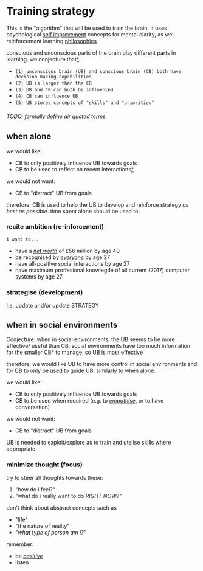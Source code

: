# Training strategy

This is the "algorithm" that will be used to train the brain.
It uses psychological [self improvement][si] concepts 
for mental clarity, 
as well reinforcement learning [philosophies][ee]

conscious and unconscious parts of the brain play different parts in learning.
we conjecture that[\*][cs]:
  - `(1) unconscious brain (UB) and conscious brain (CB) both have decision making capabilities`
  - `(2) UB is larger than the CB`
  - `(3) UB and CB can both be influenced`
  - `(4) CB can influence UB`
  - `(5) UB stores concepts of "skills" and "priorities"`

###### TODO: formally define air quoted terms

## when alone

we would like:
  - CB to only positively influence UB towards goals
  - CB to be used to reflect on recent interactions[\*][nt]

we would not want:
  - CB to "distract" UB from goals

therefore, CB is used to help the UB 
to develop and reinforce strategy _as best as possible_.
time spent alone should be used to:

### recite ambition (re-inforcement)
`i want to...`
  - have
    a [_net worth_][nw] of £56 million 
    by age 40
  - be recognised by 
    [_everyone_][al]
    by age 27
  - have 
    all-positive social interactions
    by age 27
  - have 
    maximum proffesional knowlegde of 
    all current (2017) computer systems
    by age 27

### strategise (development)
I.e. update and/or update STRATEGY

## when in social environments 
Conjecture: when in social environments, the UB seems to be more effective/
useful than CB.
social environments have too much information for 
the smaller CB[\*][c4] to manage, so UB is most effective

therefore, we would like UB to have more control in social
environments and for CB to only be used to guide UB. similarly
to [when alone][wa]:

we would like:
  - CB to only positively influence UB towards goals
  - CB to be used when required (e.g. to [_empathise_][ei], or to have conversation)

we would not want:
  - CB to "distract" UB from goals

UB is needed to exploit/explore as to train and utelise skills where appropriate.

### minimize thought (focus)
try to steer all thoughts towards these:
  1. "how do i feel?"
  2. "what do i really want to do _RIGHT NOW_?"

don't think about abstract concepts such as 
  - "life" 
  - "the nature of reality"
  - _"what type of person am i?"_

remember:
  - be [_positive_][cs]
  - listen

[ee]: ../../programming/ML/DA-Lecture9.pdf "\"exploration and exploitation\""
[si]: ../src/self_help
[cs]: ./doc/strategyAxioms.md
[nt]: ./doc/notes.md
[nw]: ./doc/netWorth.md
[al]: ./doc/quantitativePopularity.md
[c4]: ./STRATEGY.md "conjecture 4"
[ei]: ../src/emotional_intelligence/danielGoleman.pdf "ref. on page 39"
[wa]: ./STRATEGY.md "(above)"
